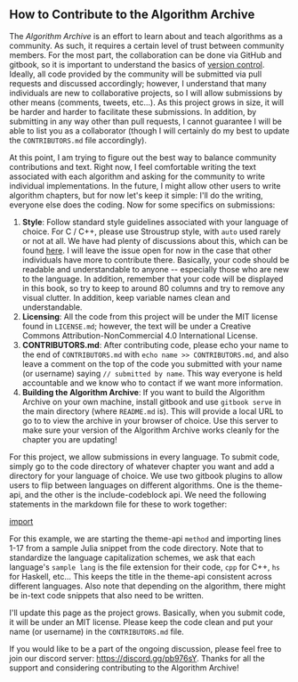 ## How to Contribute to the Algorithm Archive

The *Algorithm Archive* is an effort to learn about and teach algorithms as a community.
As such, it requires a certain level of trust between community members.
For the most part, the collaboration can be done via GitHub and gitbook, so it is important to understand the basics of [version control](../principles_of_code/version_control.md).
Ideally, all code provided by the community will be submitted via pull requests and discussed accordingly; however, I understand that many individuals are new to collaborative projects, so I will allow submissions by other means (comments, tweets, etc...).
As this project grows in size, it will be harder and harder to facilitate these submissions.
In addition, by submitting in any way other than pull requests, I cannot guarantee I will be able to list you as a collaborator (though I will certainly do my best to update the `CONTRIBUTORS.md` file accordingly).

At this point, I am trying to figure out the best way to balance community contributions and text.
Right now, I feel comfortable writing the text associated with each algorithm and asking for the community to write individual implementations.
In the future, I might allow other users to write algorithm chapters, but for now let's keep it simple: I'll do the writing, everyone else does the coding.
Now for some specifics on submissions:

1. **Style**: Follow standard style guidelines associated with your language of choice. For C / C++, please use Stroustrup style, with `auto` used rarely or not at all. We have had plenty of discussions about this, which can be found [here](https://github.com/algorithm-archivists/algorithm-archive/issues/18). I will leave the issue open for now in the case that other individuals have more to contribute there. Basically, your code should be readable and understandable to anyone -- especially those who are new to the language. In addition, remember that your code will be displayed in this book, so try to keep to around 80 columns and try to remove any visual clutter. In addition, keep variable names clean and understandable.
2. **Licensing**: All the code from this project will be under the MIT license found in `LICENSE.md`; however, the text will be under a Creative Commons Attribution-NonCommercial 4.0 International License.
3. **CONTRIBUTORS.md**: After contributing code, please echo your name to the end of `CONTRIBUTORS.md` with `echo name >> CONTRIBUTORS.md`, and also leave a comment on the top of the code you submitted with your name (or username) saying `// submitted by name`. This way everyone is held accountable and we know who to contact if we want more information.
4. **Building the Algorithm Archive**: If you want to build the Algorithm Archive on your own machine, install gitbook and use `gitbook serve` in the main directory (where `README.md` is). This will provide a local URL to go to to view the archive in your browser of choice. Use this server to make sure your version of the Algorithm Archive works cleanly for the chapter you are updating!

For this project, we allow submissions in every language.
To submit code, simply go to the code directory of whatever chapter you want and add a directory for your language of choice.
We use two gitbook plugins to allow users to flip between languages on different algorithms.
One is the theme-api, and the other is the include-codeblock api.
We need the following statements in the markdown file for these to work together:

[import](codeblock.txt)

For this example, we are starting the theme-api `method` and importing lines 1-17 from a sample Julia snippet from the code directory.
Note that to standardize the language capitalization schemes, we ask that each language's `sample lang` is the file extension for their code, `cpp` for C++, `hs` for Haskell, etc...
This keeps the title in the theme-api consistent across different languages.
Also note that depending on the algorithm, there might be in-text code snippets that also need to be written.

I'll update this page as the project grows. Basically, when you submit code, it will be under an MIT license. Please keep the code clean and put your name (or username) in the `CONTRIBUTORS.md` file.

If you would like to be a part of the ongoing discussion, please feel free to join our discord server: https://discord.gg/pb976sY.
Thanks for all the support and considering contributing to the Algorithm Archive!

